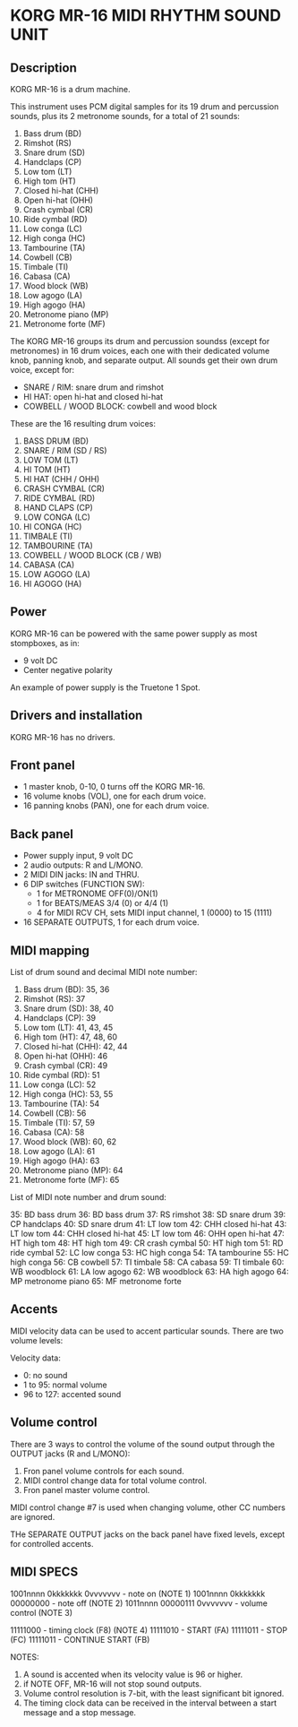 # KORG MR-16 MIDI RHYTHM SOUND UNIT

## Description

KORG MR-16 is a drum machine.

This instrument uses PCM digital samples for its 19 drum and percussion sounds, plus its 2 metronome sounds, for a total of 21 sounds:

1. Bass drum (BD)
2. Rimshot (RS)
3. Snare drum (SD)
4. Handclaps (CP)
5. Low tom (LT)
6. High tom (HT)
7. Closed hi-hat (CHH)
8. Open hi-hat (OHH)
9. Crash cymbal (CR)
10. Ride cymbal (RD)
11. Low conga (LC)
12. High conga (HC)
13. Tambourine (TA)
14. Cowbell (CB)
15. Timbale (TI)
16. Cabasa (CA)
17. Wood block (WB)
18. Low agogo (LA)
19. High agogo (HA)
20. Metronome piano (MP)
21. Metronome forte (MF)

The KORG MR-16 groups its drum and percussion soundss (except for metronomes) in 16 drum voices, each one with their dedicated volume knob, panning knob, and separate output. All sounds get their own drum voice, except for:

* SNARE / RIM: snare drum and rimshot
* HI HAT: open hi-hat and closed hi-hat
* COWBELL / WOOD BLOCK: cowbell and wood block

These are the 16 resulting drum voices:

1. BASS DRUM (BD)
2. SNARE / RIM (SD / RS)
3. LOW TOM (LT)
4. HI TOM (HT)
5. HI HAT (CHH / OHH)
6. CRASH CYMBAL (CR)
7. RIDE CYMBAL (RD)
8. HAND CLAPS (CP)
9. LOW CONGA (LC)
10. HI CONGA (HC)
11. TIMBALE (TI)
12. TAMBOURINE (TA)
13. COWBELL / WOOD BLOCK (CB / WB)
14. CABASA (CA)
15. LOW AGOGO (LA)
16. HI AGOGO (HA)

## Power

KORG MR-16 can be powered with the same power supply as most stompboxes, as in: 
* 9 volt DC
* Center negative polarity

An example of power supply is the Truetone 1 Spot.

## Drivers and installation

KORG MR-16 has no drivers.

## Front panel

* 1 master knob, 0-10, 0 turns off the KORG MR-16.
* 16 volume knobs (VOL), one for each drum voice.
* 16 panning knobs (PAN), one for each drum voice.
 
## Back panel

* Power supply input, 9 volt DC
* 2 audio outputs: R and L/MONO.
* 2 MIDI DIN jacks: IN and THRU.
* 6 DIP switches (FUNCTION SW):
  * 1 for METRONOME OFF(0)/ON(1)
  * 1 for BEATS/MEAS 3/4 (0) or 4/4 (1)
  * 4 for MIDI RCV CH, sets MIDI input channel, 1 (0000) to 15 (1111)
* 16 SEPARATE OUTPUTS, 1 for each drum voice.

## MIDI mapping

List of drum sound and decimal MIDI note number:

1. Bass drum (BD): 35, 36
2. Rimshot (RS): 37
3. Snare drum (SD): 38, 40
4. Handclaps (CP): 39
5. Low tom (LT): 41, 43, 45
6. High tom (HT): 47, 48, 60
7. Closed hi-hat (CHH): 42, 44
8. Open hi-hat (OHH): 46
9. Crash cymbal (CR): 49
10. Ride cymbal (RD): 51
11. Low conga (LC): 52
12. High conga (HC): 53, 55
13. Tambourine (TA): 54
14. Cowbell (CB): 56
15. Timbale (TI): 57, 59
16. Cabasa (CA): 58
17. Wood block (WB): 60, 62
18. Low agogo (LA): 61
19. High agogo (HA): 63
20. Metronome piano (MP): 64
21. Metronome forte (MF): 65

List of MIDI note number and drum sound:

35: BD bass drum
36: BD bass drum
37: RS rimshot
38: SD snare drum
39: CP handclaps
40: SD snare drum
41: LT low tom
42: CHH closed hi-hat
43: LT low tom
44: CHH closed hi-hat
45: LT low tom
46: OHH open hi-hat
47: HT high tom
48: HT high tom
49: CR crash cymbal
50: HT high tom
51: RD ride cymbal
52: LC low conga
53: HC high conga
54: TA tambourine
55: HC high conga
56: CB cowbell
57: TI timbale
58: CA cabasa
59: TI timbale
60: WB woodblock
61: LA low agogo
62: WB woodblock
63: HA high agogo
64: MP metronome piano
65: MF metronome forte

## Accents

MIDI velocity data can be used to accent particular sounds. There are two volume levels:

Velocity data:
* 0: no sound
* 1 to 95: normal volume
* 96 to 127: accented sound

## Volume control

There are 3 ways to control the volume of the sound output through the OUTPUT jacks (R and L/MONO):

1. Fron panel volume controls for each sound.
2. MIDI control change data for total volume control.
3. Fron panel master volume control.

MIDI control change #7 is used when changing volume, other CC numbers are ignored.

THe SEPARATE OUTPUT jacks on the back panel have fixed levels, except for controlled accents. 

## MIDI SPECS

1001nnnn 0kkkkkkk 0vvvvvvv - note on (NOTE 1)
1001nnnn 0kkkkkkk 00000000 - note off (NOTE 2)
1011nnnn 00000111 0vvvvvvv - volume control (NOTE 3)

11111000 - timing clock (F8) (NOTE 4)
11111010 - START (FA)
11111011 - STOP (FC)
11111011 - CONTINUE START (FB)

NOTES:

1. A sound is accented when its velocity value is 96 or higher.
2. if NOTE OFF, MR-16 will not stop sound outputs.
3. Volume control resolution is 7-bit, with the least significant bit ignored.
4. The timing clock data can be received in the interval between a start message and a stop message.
